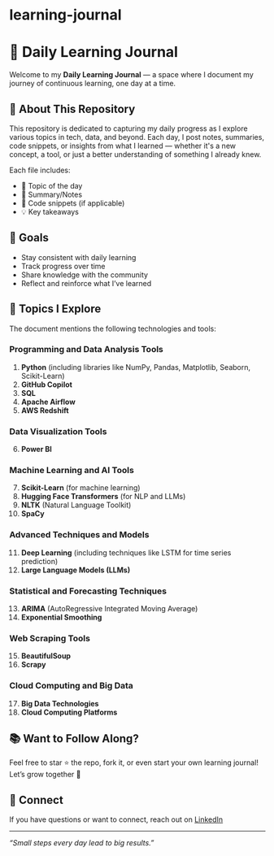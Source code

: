 # learning-journal

# 🧠 Daily Learning Journal

Welcome to my **Daily Learning Journal** — a space where I document my journey of continuous learning, one day at a time.

## 📅 About This Repository

This repository is dedicated to capturing my daily progress as I explore various topics in tech, data, and beyond. 
Each day, I post notes, summaries, code snippets, or insights from what I learned — whether it's a new concept, a tool, or just a better understanding of something I already knew.



Each file includes:
- 📌 Topic of the day
- 🧾 Summary/Notes
- 🧪 Code snippets (if applicable)
- 💡 Key takeaways

## 🎯 Goals

- Stay consistent with daily learning
- Track progress over time
- Share knowledge with the community
- Reflect and reinforce what I’ve learned

## 🔧 Topics I Explore

The document mentions the following technologies and tools:

### Programming and Data Analysis Tools
1. **Python** (including libraries like NumPy, Pandas, Matplotlib, Seaborn, Scikit-Learn)
2. **GitHub Copilot**
3. **SQL**
4. **Apache Airflow**
5. **AWS Redshift**

### Data Visualization Tools
6. **Power BI**

### Machine Learning and AI Tools
7. **Scikit-Learn** (for machine learning)
8. **Hugging Face Transformers** (for NLP and LLMs)
9. **NLTK** (Natural Language Toolkit)
10. **SpaCy**

### Advanced Techniques and Models
11. **Deep Learning** (including techniques like LSTM for time series prediction)
12. **Large Language Models (LLMs)**

### Statistical and Forecasting Techniques
13. **ARIMA** (AutoRegressive Integrated Moving Average)
14. **Exponential Smoothing**

### Web Scraping Tools
15. **BeautifulSoup**
16. **Scrapy**

### Cloud Computing and Big Data
17. **Big Data Technologies**
18. **Cloud Computing Platforms**



## 📚 Want to Follow Along?

Feel free to star ⭐ the repo, fork it, or even start your own learning journal! Let’s grow together 🚀

## 🙌 Connect

If you have questions or want to connect, reach out on [LinkedIn]((https://www.linkedin.com/in/nithish-nuthalapati/))

---

*“Small steps every day lead to big results.”*


